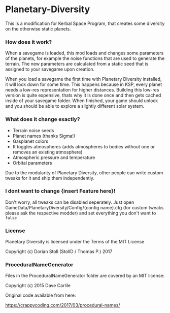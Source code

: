 # Planetary-Diversity
This is a modification for Kerbal Space Program, that creates some diversity on the otherwise static planets.

### How does it work?
When a savegame is loaded, this mod loads and changes some parameters of the planets, for example the noise functions that are used to generate the terrain.
The new parameters are calculated from a static seed that is assigned to your savegame upon creation.

When you load a savegame the first time with Planetary Diversity installed, it will lock down for some time. This happens because in KSP, every planet needs a low-res representation for higher distances. 
Building this low-res version is quite expensive, thats why it is done once and then gets cached inside of your savegame folder. When finished, your game should unlock and you should be able to explore a slightly
different solar system.

### What does it change exactly?
* Terrain noise seeds
* Planet names (thanks Sigma!)
* Gasplanet colors
* It toggles atmospheres (adds atmospheres to bodies without one or removes an existing atmosphere)
* Atmospheric pressure and temperature
* Orbital parameters

Due to the modularity of Planetary Diversity, other people can write custom tweaks for it and ship them independently.

### I dont want to change {insert Feature here}!
Don't worry, all tweaks can be disabled seperately. Just open GameData/PlanetaryDiversity/Config/{config name}.cfg (for custom tweaks please ask the respective modder) and set everything you don't want to `false`

### License
Planetary Diversity is licensed under the Terms of the MIT License

Copyright (c) Dorian Stoll (StollD / Thomas P.) 2017

### ProceduralNameGenerator
Files in the ProceduralNameGenerator folder are covered by an MIT license:

Copyright (c) 2015 Dave Carlile

Original code available from here:

https://crappycoding.com/2017/03/procedural-names/